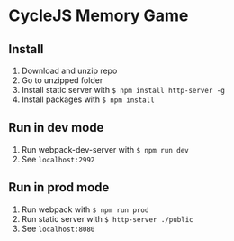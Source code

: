 # CycleJS Memory Game

## Install

1. Download and unzip repo
2. Go to unzipped folder
3. Install static server with `$ npm install http-server -g`
4. Install packages with `$ npm install`

## Run in dev mode

1. Run webpack-dev-server with `$ npm run dev`
2. See `localhost:2992`

## Run in prod mode

1. Run webpack with `$ npm run prod`
2. Run static server with `$ http-server ./public`
3. See `localhost:8080`
